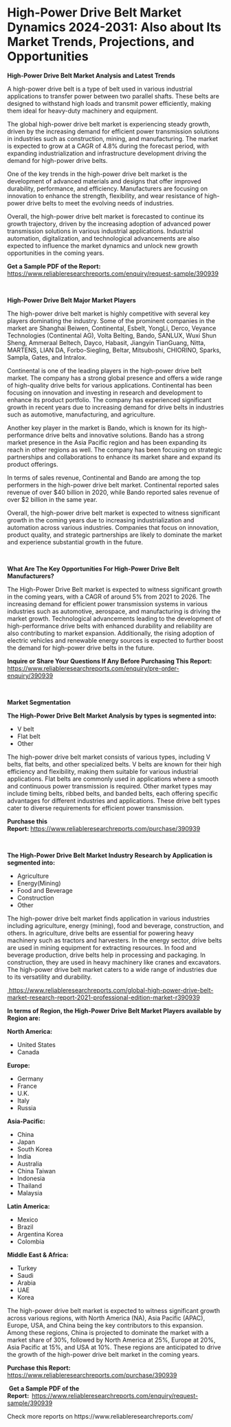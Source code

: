 <p><h1>High-Power Drive Belt Market Dynamics 2024-2031: Also about Its Market Trends, Projections, and Opportunities</h1></p><p><strong>High-Power Drive Belt Market Analysis and Latest Trends</strong></p>
<p><p>A high-power drive belt is a type of belt used in various industrial applications to transfer power between two parallel shafts. These belts are designed to withstand high loads and transmit power efficiently, making them ideal for heavy-duty machinery and equipment.</p><p>The global high-power drive belt market is experiencing steady growth, driven by the increasing demand for efficient power transmission solutions in industries such as construction, mining, and manufacturing. The market is expected to grow at a CAGR of 4.8% during the forecast period, with expanding industrialization and infrastructure development driving the demand for high-power drive belts.</p><p>One of the key trends in the high-power drive belt market is the development of advanced materials and designs that offer improved durability, performance, and efficiency. Manufacturers are focusing on innovation to enhance the strength, flexibility, and wear resistance of high-power drive belts to meet the evolving needs of industries.</p><p>Overall, the high-power drive belt market is forecasted to continue its growth trajectory, driven by the increasing adoption of advanced power transmission solutions in various industrial applications. Industrial automation, digitalization, and technological advancements are also expected to influence the market dynamics and unlock new growth opportunities in the coming years.</p></p>
<p><strong>Get a Sample PDF of the Report:&nbsp;</strong> <a href="https://www.reliableresearchreports.com/enquiry/request-sample/390939">https://www.reliableresearchreports.com/enquiry/request-sample/390939</a></p>
<p>&nbsp;</p>
<p><strong>High-Power Drive Belt Major Market Players</strong></p>
<p><p>The high-power drive belt market is highly competitive with several key players dominating the industry. Some of the prominent companies in the market are Shanghai Beiwen, Continental, Esbelt, YongLi, Derco, Veyance Technologies (Continental AG), Volta Belting, Bando, SANLUX, Wuxi Shun Sheng, Ammeraal Beltech, Dayco, Habasit, Jiangyin TianGuang, Nitta, MARTENS, LIAN DA, Forbo-Siegling, Beltar, Mitsuboshi, CHIORINO, Sparks, Sampla, Gates, and Intralox.</p><p>Continental is one of the leading players in the high-power drive belt market. The company has a strong global presence and offers a wide range of high-quality drive belts for various applications. Continental has been focusing on innovation and investing in research and development to enhance its product portfolio. The company has experienced significant growth in recent years due to increasing demand for drive belts in industries such as automotive, manufacturing, and agriculture.</p><p>Another key player in the market is Bando, which is known for its high-performance drive belts and innovative solutions. Bando has a strong market presence in the Asia Pacific region and has been expanding its reach in other regions as well. The company has been focusing on strategic partnerships and collaborations to enhance its market share and expand its product offerings.</p><p>In terms of sales revenue, Continental and Bando are among the top performers in the high-power drive belt market. Continental reported sales revenue of over $40 billion in 2020, while Bando reported sales revenue of over $2 billion in the same year.</p><p>Overall, the high-power drive belt market is expected to witness significant growth in the coming years due to increasing industrialization and automation across various industries. Companies that focus on innovation, product quality, and strategic partnerships are likely to dominate the market and experience substantial growth in the future.</p></p>
<p>&nbsp;</p>
<p><strong>What Are The Key Opportunities For High-Power Drive Belt Manufacturers?</strong></p>
<p><p>The High-Power Drive Belt market is expected to witness significant growth in the coming years, with a CAGR of around 5% from 2021 to 2026. The increasing demand for efficient power transmission systems in various industries such as automotive, aerospace, and manufacturing is driving the market growth. Technological advancements leading to the development of high-performance drive belts with enhanced durability and reliability are also contributing to market expansion. Additionally, the rising adoption of electric vehicles and renewable energy sources is expected to further boost the demand for high-power drive belts in the future.</p></p>
<p><strong>Inquire or Share Your Questions If Any Before Purchasing This Report:</strong> <a href="https://www.reliableresearchreports.com/enquiry/pre-order-enquiry/390939">https://www.reliableresearchreports.com/enquiry/pre-order-enquiry/390939</a></p>
<p>&nbsp;</p>
<p><strong>Market Segmentation</strong></p>
<p><strong>The High-Power Drive Belt Market Analysis by types is segmented into:</strong></p>
<p><ul><li>V belt</li><li>Flat belt</li><li>Other</li></ul></p>
<p><p>The high-power drive belt market consists of various types, including V belts, flat belts, and other specialized belts. V belts are known for their high efficiency and flexibility, making them suitable for various industrial applications. Flat belts are commonly used in applications where a smooth and continuous power transmission is required. Other market types may include timing belts, ribbed belts, and banded belts, each offering specific advantages for different industries and applications. These drive belt types cater to diverse requirements for efficient power transmission.</p></p>
<p><strong>Purchase this Report:&nbsp;</strong><a href="https://www.reliableresearchreports.com/purchase/390939">https://www.reliableresearchreports.com/purchase/390939</a></p>
<p>&nbsp;</p>
<p><strong>The High-Power Drive Belt Market Industry Research by Application is segmented into:</strong></p>
<p><ul><li>Agriculture</li><li>Energy(Mining)</li><li>Food and Beverage</li><li>Construction</li><li>Other</li></ul></p>
<p><p>The high-power drive belt market finds application in various industries including agriculture, energy (mining), food and beverage, construction, and others. In agriculture, drive belts are essential for powering heavy machinery such as tractors and harvesters. In the energy sector, drive belts are used in mining equipment for extracting resources. In food and beverage production, drive belts help in processing and packaging. In construction, they are used in heavy machinery like cranes and excavators. The high-power drive belt market caters to a wide range of industries due to its versatility and durability.</p></p>
<p><a href="https://www.reliableresearchreports.com/global-high-power-drive-belt-market-research-report-2021-professional-edition-market-r390939">&nbsp;https://www.reliableresearchreports.com/global-high-power-drive-belt-market-research-report-2021-professional-edition-market-r390939</a></p>
<p><strong>In terms of Region, the High-Power Drive Belt Market Players available by Region are:</strong></p>
<p>
    <p> <strong> North America: </strong>
        <ul>
            <li>United States</li>
            <li>Canada</li>
        </ul>
        </p> 
    <p> <strong> Europe: </strong>
        <ul>
            <li>Germany</li>
            <li>France</li>
            <li>U.K.</li>
            <li>Italy</li>
            <li>Russia</li>
        </ul>
        </p> 
    <p> <strong> Asia-Pacific: </strong>
        <ul>
            <li>China</li>
            <li>Japan</li>
            <li>South Korea</li>
            <li>India</li>
            <li>Australia</li>
            <li>China Taiwan</li>
            <li>Indonesia</li>
            <li>Thailand</li>
            <li>Malaysia</li>
        </ul>
        </p> 
    <p> <strong> Latin America: </strong>
        <ul>
            <li>Mexico</li>
            <li>Brazil</li>
            <li>Argentina Korea</li>
            <li>Colombia</li>
        </ul>
        </p> 
    <p> <strong> Middle East & Africa: </strong>
        <ul>
            <li>Turkey</li>
            <li>Saudi</li>
            <li>Arabia</li>
            <li>UAE</li>
            <li>Korea</li>
        </ul>
    </p>
    </p>
<p><p>The high-power drive belt market is expected to witness significant growth across various regions, with North America (NA), Asia Pacific (APAC), Europe, USA, and China being the key contributors to this expansion. Among these regions, China is projected to dominate the market with a market share of 30%, followed by North America at 25%, Europe at 20%, Asia Pacific at 15%, and USA at 10%. These regions are anticipated to drive the growth of the high-power drive belt market in the coming years.</p></p>
<p><strong>Purchase this Report: </strong><a href="https://www.reliableresearchreports.com/purchase/390939">https://www.reliableresearchreports.com/purchase/390939</a></p>
<p>&nbsp;<strong>Get a Sample PDF of the Report:&nbsp;&nbsp;</strong><a href="https://www.reliableresearchreports.com/enquiry/request-sample/390939">https://www.reliableresearchreports.com/enquiry/request-sample/390939</a></p>
<p><strong></strong></p>
<p>Check more reports on https://www.reliableresearchreports.com/</p>